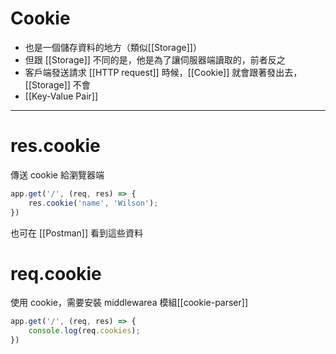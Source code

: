 # Cookie
- 也是一個儲存資料的地方（類似[[Storage]]）
- 但跟 [[Storage]] 不同的是，他是為了讓伺服器端讀取的，前者反之
- 客戶端發送請求 [[HTTP request]] 時候，[[Cookie]] 就會跟著發出去，[[Storage]] 不會
- [[Key-Value Pair]]

---

# res.cookie
傳送 cookie 給瀏覽器端
```js
app.get('/', (req, res) => {
	res.cookie('name', 'Wilson');
})
```
也可在 [[Postman]] 看到這些資料
# req.cookie
使用 cookie，需要安裝 middlewarea 模組[[cookie-parser]]
```js
app.get('/', (req, res) => {
	console.log(req.cookies);
})
```